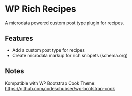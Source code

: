 # WP Rich Recipes
A microdata powered custom post type plugin for recipes.

Features
--------
* Add a custom post type for recipes
* Create microdata markup for rich snippets (schema.org)

Notes
-----
Kompatible with WP Bootstrap Cook Theme: https://github.com/codeschubser/wp-bootstrap-cook